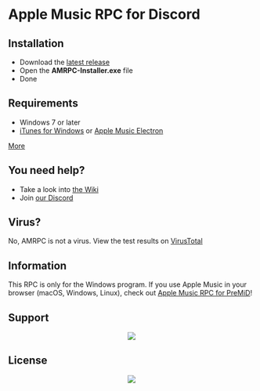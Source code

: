 # Apple Music RPC for Discord

## Installation
* Download the [latest release](https://github.com/ZephraCloud/Apple-Music-RPC-Alpha/releases/latest)
* Open the **AMRPC-Installer.exe** file
* Done

## Requirements
* Windows 7 or later
* [iTunes for Windows](https://www.microsoft.com/p/itunes/9pb2mz1zmb1s?rtc=1&activetab=pivot:overviewtab) or [Apple Music Electron](https://github.com/Apple-Music-Electron/Apple-Music-Electron/releases/latest)

[More](https://github.com/ZephraCloud/Apple-Music-RPC/wiki/Installation)

## You need help?
* Take a look into [the Wiki](https://github.com/ZephraCloud/Apple-Music-RPC/wiki)
* Join [our Discord](https://discord.gg/APDghNfJhQ)

## Virus?
No, AMRPC is not a virus. View the test results on [VirusTotal](https://www.virustotal.com/gui/file/92bc47c327ee2be03b2ae21d64c0370e4dfa52bd57b7aa42ddcbef549aa153b3/detection)

## Information
This RPC is only for the Windows program. If you use Apple Music in your browser (macOS, Windows, Linux), check out [Apple Music RPC for PreMiD](https://premid.app/store/presences/Apple%20Music)!

## Support
<div align="center">
  <a href="https://www.patreon.com/bePatron?u=31820782"><img src="https://user-images.githubusercontent.com/53608074/125461244-94dbe2d6-c43c-47f3-b732-ab9edc6b4a23.png"/></a>
</div>

## License
<div align="center">
  <a href="https://app.fossa.com/projects/git%2Bgithub.com%2FZephraCloud%2FApple-Music-RPC?ref=badge_large" alt="FOSSA Status"><img src="https://app.fossa.com/api/projects/git%2Bgithub.com%2FZephraCloud%2FApple-Music-RPC.svg?type=large"/></a>
</div>
